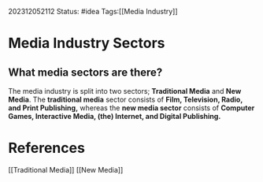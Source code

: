 202312052112
Status: #idea
Tags:[[Media Industry]]

# Media Industry Sectors

## What media sectors are there?

The media industry is split into two sectors; **Traditional Media** and **New Media**.
The **traditional media** sector consists of **Film, Television, Radio, and Print Publishing,** whereas the **new media sector** consists of **Computer Games, Interactive Media, (the) Internet, and Digital Publishing.**

# **References**

[[Traditional Media]]
[[New Media]]
